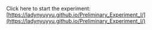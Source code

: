 Click here to start the experiment:
[https://ladynyuyyu.github.io/Preliminary_Experiment_I/](https://ladynyuyyu.github.io/Preliminary_Experiment_I/)

